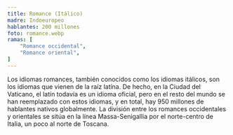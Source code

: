 ```yaml
---
title: Romance (Itálico)
madre: Indoeuropeo
hablantes: 200 millones
foto: romance.webp
ramas: [
    "Romance occidental",
    "Romance oriental",
]
---
```


Los idiomas romances, también conocidos como los idiomas itálicos, son los idiomas que vienen de la raíz latína. De hecho, en la Ciudad del Vaticano, el latín todavía es un idioma oficial, pero en el resto del mundo se han reemplazado con estos idiomas, y en total, hay 950 millones de hablantes nativos globalmente. La división entre los romances occidentales y orientales se sitúa en la línea Massa-Senigallia por el norte-centro de Italia, un poco al norte de Toscana.